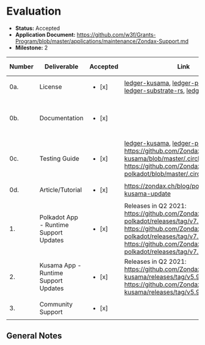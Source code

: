 # Evaluation

- **Status:** Accepted
- **Application Document:** https://github.com/w3f/Grants-Program/blob/master/applications/maintenance/Zondax-Support.md
- **Milestone:** 2

| Number | Deliverable                            | Accepted               | Link                                                                                                                                                                                                                                                                                                                                             | Evaluation Notes                                   |
| ------ | -------------------------------------- | ---------------------- | ------------------------------------------------------------------------------------------------------------------------------------------------------------------------------------------------------------------------------------------------------------------------------------------------------------------------------------------------ | -------------------------------------------------- |
| 0a.    | License                                | <ul><li>[x] </li></ul> | [ledger-kusama](https://github.com/zondax/ledger-kusama/blob/master/LICENSE), [ledger-polkadot](https://github.com/zondax/ledger-polkadot/blob/master/LICENSE), [ledger-substrate-rs](https://github.com/zondax/ledger-substrate-rs/blob/master/LICENSE), [ledger-polkadot-js](https://github.com/zondax/ledger-polkadot-js/blob/master/LICENSE) | Apache 2.0                                         |
| 0b.    | Documentation                          | <ul><li>[x] </li></ul> |                                                                                                                                                                                                                                                                                                                                                  | Published as articles listed in delivery 0d. of M1 |
| 0c.    | Testing Guide                          | <ul><li>[x] </li></ul> | [ledger-kusama](https://github.com/Zondax/ledger-kusama/blob/master/docs/build.md), [ledger-polkadot](https://github.com/Zondax/ledger-polkadot/blob/master/docs/build.md), CI: https://github.com/Zondax/ledger-kusama/blob/master/.circleci/config.yml https://github.com/Zondax/ledger-polkadot/blob/master/.circleci/config.yml              |
| 0d.    | Article/Tutorial                       | <ul><li>[x] </li></ul> | https://zondax.ch/blog/polkadot-kusama-update                                                                                                                                                                                                                                                                                                    |
| 1.     | Polkadot App - Runtime Support Updates | <ul><li>[x] </li></ul> | Releases in Q2 2021: https://github.com/Zondax/ledger-polkadot/releases/tag/v7.30.0 https://github.com/Zondax/ledger-polkadot/releases/tag/v7.9020.1 https://github.com/Zondax/ledger-polkadot/releases/tag/v7.9030.1                                                                                                                            |
| 2.     | Kusama App - Runtime Support Updates   | <ul><li>[x] </li></ul> | Releases in Q2 2021: https://github.com/Zondax/ledger-kusama/releases/tag/v5.9020.0 https://github.com/Zondax/ledger-kusama/releases/tag/v5.9040.0                                                                                                                                                                                               |
| 3.     | Community Support                      | <ul><li>[x] </li></ul> |                                                                                                                                                                                                                                                                                                                                                  |

## General Notes
